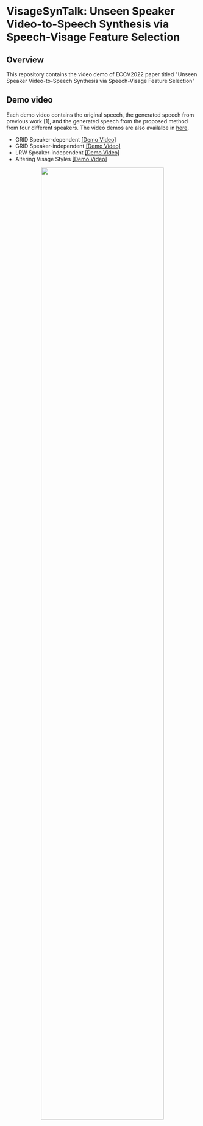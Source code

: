 # VisageSynTalk: Unseen Speaker Video-to-Speech Synthesis via Speech-Visage Feature Selection

## Overview
This repository contains the video demo of ECCV2022 paper titled "Unseen Speaker Video-to-Speech Synthesis via Speech-Visage Feature Selection"

## Demo video
Each demo video contains the original speech, the generated speech from previous work <a id="1">[1]</a>, and the generated speech from the proposed method from four different speakers. The video demos are also availalbe in [here](https://github.com/joannahong/visagesyntalk/tree/main/demo_videos).
- GRID Speaker-dependent [[Demo Video]](https://youtu.be/mLQgP-oKQwM)
- GRID Speaker-independent [[Demo Video]](https://youtu.be/nezlO0mW6B8)
- LRW Speaker-independent [[Demo Video]](https://youtu.be/xbhZSB7KoR8)
- Altering Visage Styles [[Demo Video]](https://youtu.be/clh_o1X6A4Q)

<example>
 <p align="center">
  <img src="demo_videos/thumbnail.gif" width="80%" height="80%" /></p>
